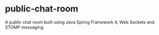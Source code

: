 public-chat-room
================

A public chat room built using Java Spring Framework 4, Web Sockets and STOMP messaging.
